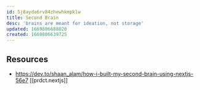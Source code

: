 ```yaml
---
id: 5j8ayda6rv84zhewhkmpklw
title: Second Brain
desc: 'brains are meant for ideation, not storage'
updated: 1669806688020
created: 1669806639725
---
```


## Resources

- https://dev.to/shaan_alam/how-i-built-my-second-brain-using-nextjs-56e7 [[prdct.nextjs]]